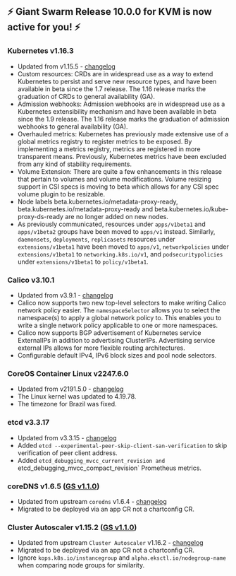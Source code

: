 ## :zap: Giant Swarm Release 10.0.0 for KVM is now active for you! :zap:

### Kubernetes v1.16.3
- Updated from v1.15.5 - [changelog](https://github.com/kubernetes/kubernetes/blob/master/CHANGELOG-1.16.md#kubernetes-v1160-release-notes)
- Custom resources: CRDs are in widespread use as a way to extend Kubernetes to persist and serve new resource types, and have been available in beta since the 1.7 release. The 1.16 release marks the graduation of CRDs to general availability (GA).
- Admission webhooks: Admission webhooks are in widespread use as a Kubernetes extensibility mechanism and have been available in beta since the 1.9 release. The 1.16 release marks the graduation of admission webhooks to general availability (GA).
- Overhauled metrics: Kubernetes has previously made extensive use of a global metrics registry to register metrics to be exposed. By implementing a metrics registry, metrics are registered in more transparent means. Previously, Kubernetes metrics have been excluded from any kind of stability requirements.
- Volume Extension: There are quite a few enhancements in this release that pertain to volumes and volume modifications. Volume resizing support in CSI specs is moving to beta which allows for any CSI spec volume plugin to be resizable.
- Node labels beta.kubernetes.io/metadata-proxy-ready, beta.kubernetes.io/metadata-proxy-ready and beta.kubernetes.io/kube-proxy-ds-ready are no longer added on new nodes.
- As previously communicated, resources under `apps/v1beta1` and `apps/v1beta2` groups have been moved to `apps/v1` instead. Similarly, `daemonsets`, `deployments`, `replicasets` resources under `extensions/v1beta1` have been moved to `apps/v1`, `networkpolicies` under `extensions/v1beta1` to `networking.k8s.io/v1`, and `podsecuritypolicies` under `extensions/v1beta1` to `policy/v1beta1`.

### Calico v3.10.1
- Updated from v3.9.1 - [changelog](https://docs.projectcalico.org/v3.10/release-notes/)
- Calico now supports two new top-level selectors to make writing Calico network policy easier. The `namespaceSelector` allows you to select the namespace(s) to apply a global network policy to. This enables you to write a single network policy applicable to one or more namespaces.
- Calico now supports BGP advertisement of Kubernetes service ExternalIPs in addition to advertising ClusterIPs. Advertising service external IPs allows for more flexible routing architectures.
- Configurable default IPv4, IPv6 block sizes and pool node selectors.

### CoreOS Container Linux v2247.6.0
- Updated from v2191.5.0 - [changelog](https://coreos.com/releases/#2247.6.0)
- The Linux kernel was updated to 4.19.78.
- The timezone for Brazil was fixed.

### etcd v3.3.17
- Updated from v3.3.15 - [changelog](https://github.com/etcd-io/etcd/blob/master/CHANGELOG-3.3.md#v3317-2019-10-11)
- Added `etcd --experimental-peer-skip-client-san-verification` to skip verification of peer client address.
- Added `etcd_debugging_mvcc_current_revision and `etcd_debugging_mvcc_compact_revision` Prometheus metrics.

### coreDNS v1.6.5 ([GS v1.1.0](https://github.com/giantswarm/coredns-app/blob/master/CHANGELOG.md#v110))
- Updated from upstream `coredns` v1.6.4 - [changelog](https://coredns.io/2019/11/05/coredns-1.6.5-release/)
- Migrated to be deployed via an app CR not a chartconfig CR.

### Cluster Autoscaler v1.15.2 ([GS v1.1.0](https://github.com/giantswarm/cluster-autoscaler-app/blob/master/CHANGELOG.md#v110))
- Updated from upstream `Cluster Autoscaler` v1.16.2 - [changelog](https://github.com/kubernetes/autoscaler/releases/tag/cluster-autoscaler-1.16.2)
- Migrated to be deployed via an app CR not a chartconfig CR.
- Ignore `kops.k8s.io/instancegroup` and `alpha.eksctl.io/nodegroup-name` when comparing node groups for similarity.
